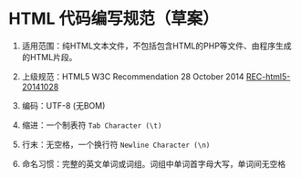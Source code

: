 # HTML 代码编写规范（草案）

1. 适用范围：纯HTML文本文件，不包括包含HTML的PHP等文件、由程序生成的HTML片段。

2. 上级规范：HTML5 W3C Recommendation 28 October 2014 [REC-html5-20141028](https://www.w3.org/TR/2014/REC-html5-20141028/)

3. 编码：UTF-8 (无BOM)

4. 缩进：一个制表符 ```Tab Character (\t)```

5. 行末：无空格，一个换行符 ```Newline Character (\n)```

6. 命名习惯：完整的英文单词或词组。词组中单词首字母大写，单词间无空格

